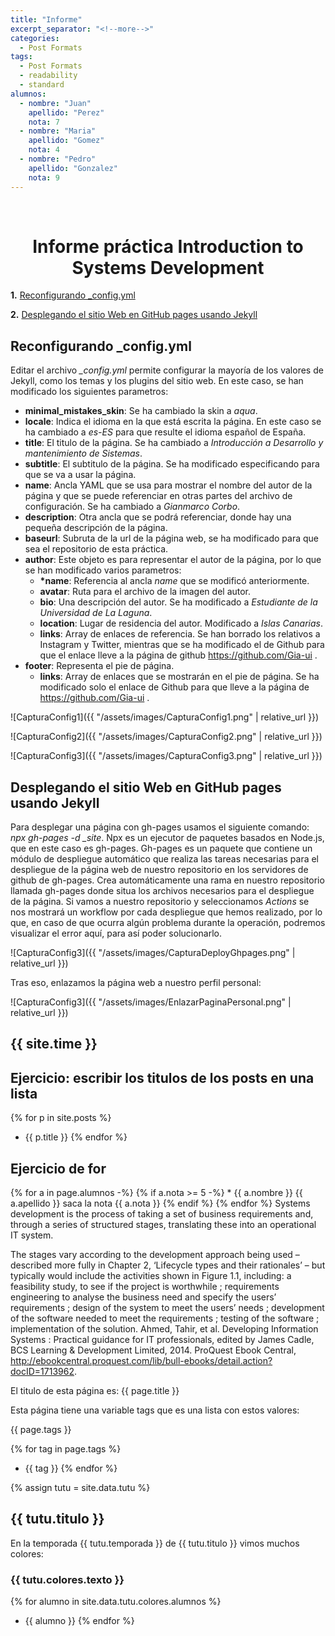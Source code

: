 ```yaml
---
title: "Informe"
excerpt_separator: "<!--more-->"
categories:
  - Post Formats
tags:
  - Post Formats
  - readability
  - standard
alumnos:
  - nombre: "Juan"
    apellido: "Perez"
    nota: 7
  - nombre: "Maria"
    apellido: "Gomez"
    nota: 4
  - nombre: "Pedro"
    apellido: "Gonzalez"
    nota: 9
---
```


<br />
<p align="center">

  <h1 align="center">Informe práctica Introduction to Systems Development </h1>

</p>

<!-- TABLE OF CONTENTS -->
**1.** [Reconfigurando _config.yml](https://intro2sd-gianmarco-corbo-alu0101134741-5pwqrvx6593ppjj-4001.preview.app.github.dev/intro2sd-gianmarco-corbo-alu0101134741/post%20formats/informe/#reconfigurando-_configyml)

**2.** [Desplegando el sitio Web en GitHub pages usando Jekyll](https://intro2sd-gianmarco-corbo-alu0101134741-5pwqrvx6593ppjj-4001.preview.app.github.dev/intro2sd-gianmarco-corbo-alu0101134741/post%20formats/informe/#desplegando-el-sitio-web-en-github-pages-usando-jekyll)

## Reconfigurando _config.yml

Editar el archivo *_config.yml* permite configurar la mayoría de los valores de Jekyll, como los temas y los plugins del sitio web.
En este caso, se han modificado los siguientes parametros:

* **minimal_mistakes_skin**: Se ha cambiado la skin a *aqua*.
* **locale**: Indica el idioma en la que está escrita la página. En este caso se ha cambiado a *es-ES* para que resulte el idioma español de España.
* **title**: El titulo de la página. Se ha cambiado a *Introducción a Desarrollo y mantenimiento de Sistemas*.
* **subtitle**: El subtitulo de la página. Se ha modificado especificando para que se va a usar la página.
* **name**: Ancla YAML que se usa para mostrar el nombre del autor de la página y que se puede referenciar en otras partes del archivo de configuración. Se ha cambiado a *Gianmarco Corbo*.
* **description**: Otra ancla que se podrá referenciar, donde hay una pequeña descripción de la página.
* **baseurl**: Subruta de la url de la página web, se ha modificado para que sea el repositorio de esta práctica.
* **author**: Este objeto es para representar el autor de la página, por lo que se han modificado varios parametros:
    * **\*name**: Referencia al ancla *name* que se modificó anteriormente.
    * **avatar**: Ruta para el archivo de la imagen del autor.
    * **bio**: Una descripción del autor. Se ha modificado a *Estudiante de la Universidad de La Laguna*.
    * **location**: Lugar de residencia del autor. Modificado a *Islas Canarias*.
    * **links**: Array de enlaces de referencia. Se han borrado los relativos a Instagram y Twitter, mientras que se ha modificado el de Github para que el enlace lleve a la página de github https://github.com/Gia-ui .
* **footer**:  Representa el pie de página.
    * **links**: Array de enlaces que se mostrarán en el pie de página. Se ha modificado solo el enlace de Github para que lleve a la página de https://github.com/Gia-ui .



![CapturaConfig1]({{ "/assets/images/CapturaConfig1.png" | relative_url }})

![CapturaConfig2]({{ "/assets/images/CapturaConfig2.png" | relative_url }})

![CapturaConfig3]({{ "/assets/images/CapturaConfig3.png" | relative_url }})


## Desplegando el sitio Web en GitHub pages usando Jekyll

Para desplegar una página con gh-pages usamos el siguiente comando: *npx gh-pages -d _site*.
Npx es un ejecutor de paquetes basados en Node.js, que en este caso es gh-pages.
Gh-pages es un paquete que contiene un módulo de despliegue automático que realiza las tareas necesarias para el despliegue de la página web de nuestro repositorio en los servidores de github de gh-pages.
Crea automáticamente una rama en nuestro repositorio llamada gh-pages donde situa los archivos necesarios para el despliegue de la página.
Si vamos a nuestro repositorio y seleccionamos *Actions* se nos mostrará un workflow por cada despliegue que hemos realizado, por lo que, en caso de que ocurra algún problema durante la operación, podremos visualizar el error aquí, para así poder solucionarlo.

![CapturaConfig3]({{ "/assets/images/CapturaDeployGhpages.png" | relative_url }})

Tras eso, enlazamos la página web a nuestro perfil personal:

![CapturaConfig3]({{ "/assets/images/EnlazarPaginaPersonal.png" | relative_url }})


## {{ site.time }}


## Ejercicio: escribir los titulos de los posts en una lista

{% for p in site.posts %}
* {{ p.title }}
{% endfor %}

## Ejercicio de for

{% for a in page.alumnos -%}
  {% if a.nota >= 5 -%}
    * {{ a.nombre }} {{ a.apellido }} saca la nota {{ a.nota }}
  {% endif %}
{% endfor %}
Systems development is the process of taking a set of business requirements and, through a series of structured stages, translating these into an operational IT system. 

The stages vary according to the development approach being used – described more fully in Chapter 2, ‘Lifecycle types and their rationales’ – but typically would include the activities shown in Figure 1.1, including: a feasibility study, to see if the project is worthwhile ; requirements engineering to analyse the business need and specify the users’ requirements ; design of the system to meet the users’ needs ; development of the software needed to meet the requirements ; testing of the software ; implementation of the solution.
Ahmed, Tahir, et al. Developing Information Systems : Practical guidance for IT professionals, edited by James Cadle, BCS Learning & Development Limited, 2014. ProQuest Ebook Central, http://ebookcentral.proquest.com/lib/bull-ebooks/detail.action?docID=1713962.

El titulo de esta página es: {{ page.title }}

Esta página tiene una variable tags que es una lista con estos valores:

{{ page.tags }}

{% for tag in page.tags %}
* {{ tag }}
{% endfor %}

{% assign tutu = site.data.tutu %}

## {{ tutu.titulo }}

En la temporada {{ tutu.temporada }} de {{ tutu.titulo }} vimos muchos colores:

### {{ tutu.colores.texto }}

{% for alumno in site.data.tutu.colores.alumnos %}
* {{ alumno }}
{% endfor %}